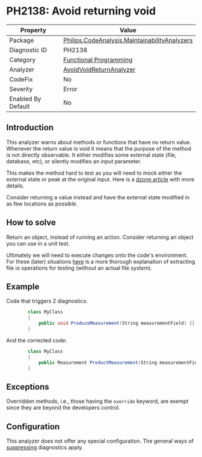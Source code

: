 # PH2138: Avoid returning void

| Property | Value  |
|--|--|
| Package | [Philips.CodeAnalysis.MaintainabilityAnalyzers](https://www.nuget.org/packages/Philips.CodeAnalysis.MaintainabilityAnalyzers) |
| Diagnostic ID | PH2138 |
| Category  | [Functional Programming](../FunctionalProgramming.md) |
| Analyzer | [AvoidVoidReturnAnalyzer](https://github.com/philips-software/roslyn-analyzers/blob/main/Philips.CodeAnalysis.MaintainabilityAnalyzers/Cardinality/AvoidVoidReturnAnalyzer.cs)
| CodeFix  | No |
| Severity | Error |
| Enabled By Default | No |

## Introduction

This analyzer warns about methods or functions that have no return value. Whenever the return value is void it means that the purpose of the method is not directly observable. It either modifies some external state (file, database, etc), or silently modifies an input parameter.

This makes the method hard to test as you will need to mock either the external state or peak at the original input. Here is a [dzone article](https://dzone.com/articles/void-methods-considered-anti-pattern) with more details.

Consider returning a value instead and have the external state modified in as few locations as possible.

## How to solve

Return an object, instead of running an action. Consider returning an object you can use in a unit test.

Ultimately we will need to execute changes onto the code's environment. For these (later) situations
[here](https://github.com/louthy/language-ext/wiki/How-to-deal-with-side-effects#building-a-test-runtime) is a more thorough explanation of extracting file io operations for testing (without an actual file system).

## Example

Code that triggers 2 diagnostics:
``` cs
        class MyClass
        {
            public void ProduceMeasurement(String measurementField) {}
        }
```

And the corrected code:
``` cs
        class MyClass
        {
            public Measurement ProductMeasurement(String measurementField) {}
        }
```

## Exceptions

Overridden methods, i.e., those having the `override` keyword, are exempt since they are beyond the developers control.

## Configuration

This analyzer does not offer any special configuration. The general ways of [suppressing](https://learn.microsoft.com/en-us/dotnet/fundamentals/code-analysis/suppress-warnings) diagnostics apply.
